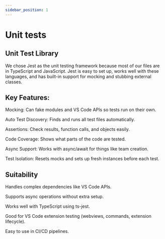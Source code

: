 ```yaml
---
sidebar_position: 1
---
```

# Unit tests

## Unit Test Library

We chose Jest as the unit testing framework because most of our files are in TypeScript and JavaScript. Jest is easy to set up, works well with these languages, and has built-in support for mocking and stubbing external classes.

## Key Features:

Mocking: Can fake modules and VS Code APIs so tests run on their own.

Auto Test Discovery: Finds and runs all test files automatically.

Assertions: Check results, function calls, and objects easily.

Code Coverage: Shows what parts of the code are tested.

Async Support: Works with async/await for things like team creation.

Test Isolation: Resets mocks and sets up fresh instances before each test.

## Suitability
Handles complex dependencies like VS Code APIs.

Supports async operations without extra setup.

Works well with TypeScript using ts-jest.

Good for VS Code extension testing (webviews, commands, extension lifecycle).

Easy to use in CI/CD pipelines.

